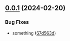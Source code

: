 ## [0.0.1](https://github.com/viniciusteixeiradias/youtube-semantic-release-git-actions/compare/v0.0.0...v0.0.1) (2024-02-20)


### Bug Fixes

* something ([67d563d](https://github.com/viniciusteixeiradias/youtube-semantic-release-git-actions/commit/67d563d9229d9d15bee38adfb672701b9c7f569a))
